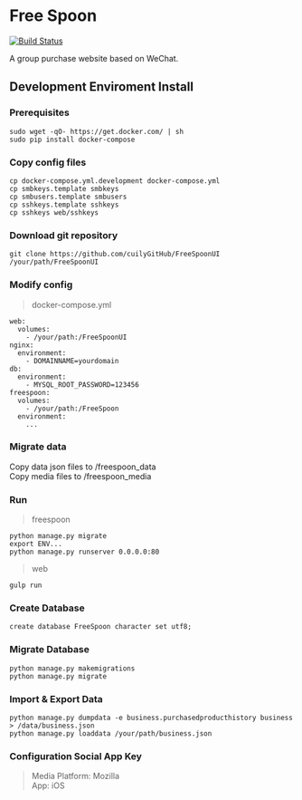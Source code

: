 # Free Spoon  

[![Build Status](https://travis-ci.org/codemeow5/FreeSpoon.svg?branch=dev)](https://travis-ci.org/codemeow5/FreeSpoon)

A group purchase website based on WeChat.

## Development Enviroment Install

### Prerequisites  

	sudo wget -qO- https://get.docker.com/ | sh  
	sudo pip install docker-compose  

### Copy config files  

	cp docker-compose.yml.development docker-compose.yml  
	cp smbkeys.template smbkeys  
	cp smbusers.template smbusers  
	cp sshkeys.template sshkeys  
	cp sshkeys web/sshkeys

### Download git repository  

	git clone https://github.com/cuilyGitHub/FreeSpoonUI /your/path/FreeSpoonUI  

### Modify config  

> docker-compose.yml  

	web:  
	  volumes:  
	    - /your/path:/FreeSpoonUI  
	nginx:  
	  environment:  
	    - DOMAINNAME=yourdomain  
	db:  
	  environment:  
	    - MYSQL_ROOT_PASSWORD=123456  
	freespoon:  
	  volumes:  
	    - /your/path:/FreeSpoon  
	  environment:  
	    ...  

### Migrate data  

Copy data json files to /freespoon_data  
Copy media files to /freespoon_media  

### Run  

> freespoon  

	python manage.py migrate  
	export ENV...   
	python manage.py runserver 0.0.0.0:80  

> web  

	gulp run  

### Create Database

	create database FreeSpoon character set utf8;

### Migrate Database

	python manage.py makemigrations  
	python manage.py migrate

### Import & Export Data  

	python manage.py dumpdata -e business.purchasedproducthistory business > /data/business.json  
	python manage.py loaddata /your/path/business.json  

### Configuration Social App Key

> Media Platform: Mozilla  
> App: iOS  

